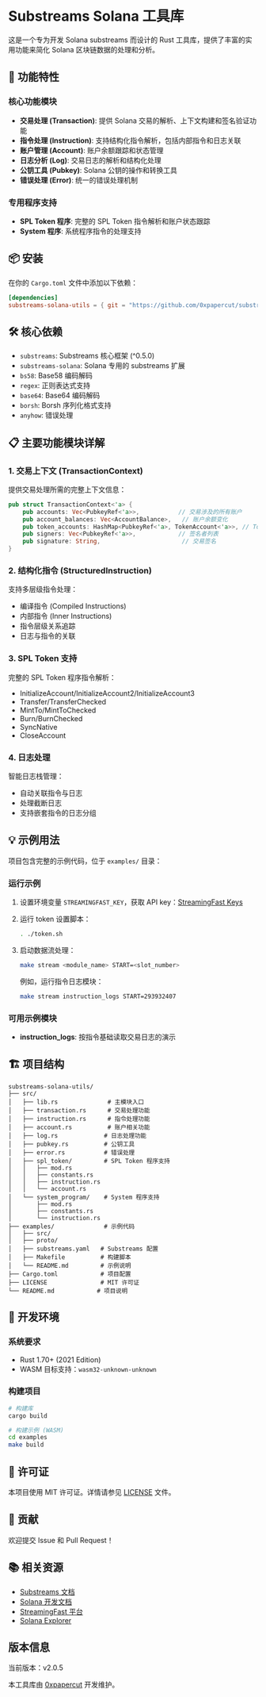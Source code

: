 # Substreams Solana 工具库

这是一个专为开发 Solana substreams 而设计的 Rust 工具库，提供了丰富的实用功能来简化 Solana 区块链数据的处理和分析。

## 🚀 功能特性

### 核心功能模块

- **交易处理 (Transaction)**: 提供 Solana 交易的解析、上下文构建和签名验证功能
- **指令处理 (Instruction)**: 支持结构化指令解析，包括内部指令和日志关联
- **账户管理 (Account)**: 账户余额跟踪和状态管理
- **日志分析 (Log)**: 交易日志的解析和结构化处理
- **公钥工具 (Pubkey)**: Solana 公钥的操作和转换工具
- **错误处理 (Error)**: 统一的错误处理机制

### 专用程序支持

- **SPL Token 程序**: 完整的 SPL Token 指令解析和账户状态跟踪
- **System 程序**: 系统程序指令的处理支持

## 📦 安装

在你的 `Cargo.toml` 文件中添加以下依赖：

```toml
[dependencies]
substreams-solana-utils = { git = "https://github.com/0xpapercut/substreams-solana-utils", tag = "v2.0.5" }
```

## 🛠️ 核心依赖

- `substreams`: Substreams 核心框架 (^0.5.0)
- `substreams-solana`: Solana 专用的 substreams 扩展
- `bs58`: Base58 编码解码
- `regex`: 正则表达式支持
- `base64`: Base64 编码解码
- `borsh`: Borsh 序列化格式支持
- `anyhow`: 错误处理

## 📋 主要功能模块详解

### 1. 交易上下文 (TransactionContext)

提供交易处理所需的完整上下文信息：

```rust
pub struct TransactionContext<'a> {
    pub accounts: Vec<PubkeyRef<'a>>,           // 交易涉及的所有账户
    pub account_balances: Vec<AccountBalance>,   // 账户余额变化
    pub token_accounts: HashMap<PubkeyRef<'a>, TokenAccount<'a>>, // Token 账户映射
    pub signers: Vec<PubkeyRef<'a>>,            // 签名者列表
    pub signature: String,                       // 交易签名
}
```

### 2. 结构化指令 (StructuredInstruction)

支持多层级指令处理：
- 编译指令 (Compiled Instructions)
- 内部指令 (Inner Instructions)  
- 指令层级关系追踪
- 日志与指令的关联

### 3. SPL Token 支持

完整的 SPL Token 程序指令解析：
- InitializeAccount/InitializeAccount2/InitializeAccount3
- Transfer/TransferChecked
- MintTo/MintToChecked
- Burn/BurnChecked
- SyncNative
- CloseAccount

### 4. 日志处理

智能日志栈管理：
- 自动关联指令与日志
- 处理截断日志
- 支持嵌套指令的日志分组

## 💡 示例用法

项目包含完整的示例代码，位于 `examples/` 目录：

### 运行示例

1. 设置环境变量 `STREAMINGFAST_KEY`，获取 API key：[StreamingFast Keys](https://app.streamingfast.io/keys)

2. 运行 token 设置脚本：
   ```bash
   . ./token.sh
   ```

3. 启动数据流处理：
   ```bash
   make stream <module_name> START=<slot_number>
   ```

   例如，运行指令日志模块：
   ```bash
   make stream instruction_logs START=293932407
   ```

### 可用示例模块

- **instruction_logs**: 按指令基础读取交易日志的演示

## 🏗️ 项目结构

```
substreams-solana-utils/
├── src/
│   ├── lib.rs              # 主模块入口
│   ├── transaction.rs      # 交易处理功能
│   ├── instruction.rs      # 指令处理功能
│   ├── account.rs          # 账户相关功能
│   ├── log.rs             # 日志处理功能
│   ├── pubkey.rs          # 公钥工具
│   ├── error.rs           # 错误处理
│   ├── spl_token/         # SPL Token 程序支持
│   │   ├── mod.rs
│   │   ├── constants.rs
│   │   ├── instruction.rs
│   │   └── account.rs
│   └── system_program/    # System 程序支持
│       ├── mod.rs
│       ├── constants.rs
│       └── instruction.rs
├── examples/              # 示例代码
│   ├── src/
│   ├── proto/
│   ├── substreams.yaml   # Substreams 配置
│   ├── Makefile          # 构建脚本
│   └── README.md         # 示例说明
├── Cargo.toml            # 项目配置
├── LICENSE               # MIT 许可证
└── README.md            # 项目说明
```

## 🔧 开发环境

### 系统要求

- Rust 1.70+ (2021 Edition)
- WASM 目标支持：`wasm32-unknown-unknown`

### 构建项目

```bash
# 构建库
cargo build

# 构建示例 (WASM)
cd examples
make build
```

## 📝 许可证

本项目使用 MIT 许可证。详情请参见 [LICENSE](LICENSE) 文件。

## 🤝 贡献

欢迎提交 Issue 和 Pull Request！

## 📚 相关资源

- [Substreams 文档](https://substreams.streamingfast.io/)
- [Solana 开发文档](https://docs.solana.com/)
- [StreamingFast 平台](https://app.streamingfast.io/)
- [Solana Explorer](https://explorer.solana.com/)

## 版本信息

当前版本：v2.0.5

本工具库由 [0xpapercut](https://github.com/0xpapercut) 开发维护。
